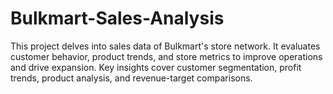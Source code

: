 # Bulkmart-Sales-Analysis
This project delves into sales data of  Bulkmart's store network. It evaluates customer behavior, product trends, and store metrics to improve operations and drive expansion. Key insights cover customer segmentation, profit trends, product analysis, and revenue-target comparisons.
